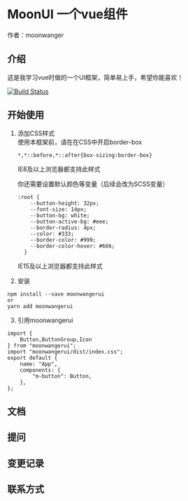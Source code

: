 
# MoonUI 一个vue组件

作者：moonwanger
## 介绍
这是我学习vue时做的一个UI框架，简单易上手，希望你能喜欢！<br>

[![Build Status](https://travis-ci.org/Amayw/MoonUI.svg?branch=master)](https://travis-ci.org/Amayw/MoonUI)
## 开始使用
1. 添加CSS样式<br>
    使用本框架前，请在在CSS中开启border-box
    ```
    *,*::before,*::after{box-sizing:border-box}
    ```
    IE8及以上浏览器都支持此样式
    
    你还需要设置默认颜色等变量（后续会改为SCSS变量）
    ```
    :root {
        --button-height: 32px;
        --font-size: 14px;
        --button-bg: white;
        --button-active-bg: #eee;
        --border-radius: 4px;
        --color: #333;
        --border-color: #999;
        --border-color-hover: #666;
      }
    ```
    IE15及以上浏览器都支持此样式
2. 安装
```
npm install --save moonwangerui
or
yarn add moonwangerui
```
3. 引用moonwangerui
```
import {
    Button,ButtonGroup,Icon
} from "moonwangerui";
import "moonwangerui/dist/index.css";
export default {
    name: "App",
    components: {
        "m-button": Button,
    },
};
```

## 文档

## 提问

## 变更记录

## 联系方式


